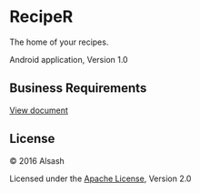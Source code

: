 # RecipeR

The home of your recipes. 

Android application, Version 1.0

## Business Requirements
[View document](/../../blob/master/BR.md#business-requirements)

## License

© 2016 Alsash

Licensed under the [Apache License](/../../blob/master/LICENSE), Version 2.0
